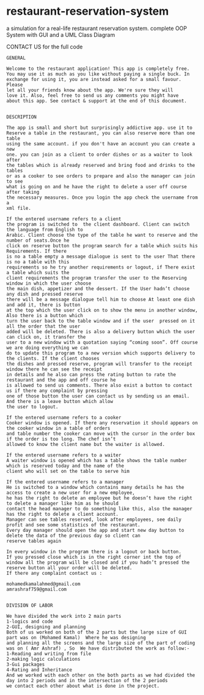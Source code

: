 # restaurant-reservation-system
a simulation for a real-life restaurant reservation system. complete OOP System with GUI and a UML Class Diagram

CONTACT US for the full code







    GENERAL

    Welcome to the restaurant application! This app is completely free. 
    You may use it as much as you like without paying a single buck. In
    exchange for using it, you are instead asked for a small favour. Please 
    let all your friends know about the app. We're sure they will 
    love it. Also, feel free to send us any comments you might have 
    about this app. See contact & support at the end of this document.


    DESCRIPTION

    The app is small and short but surprisingly addictive app. use it to
    Reserve a table in the restaurant, you can also reserve more than one table
    using the same account. if you don't have an account you can create a new
    one. you can join as a client to order dishes or as a waiter to look after
    the tables which is already reserved and bring food and drinks to the tables
    or as a cooker to see orders to prepare and also the manager can join to see
    what is going on and he have the right to delete a user off course after taking 
    the necessary measures. Once you login the app check the username from a
    xml file.

    If the entered username refers to a client
    the program is switched to  the client dashboard. Client can switch the language from English to                                             
    Arabic. Client choose the type of the table he want to reserve and the number of seats.Once he
    click on reserve button the program search for a table which suits his Requirements. If there 
    is no a table empty a message dialogue is sent to the user That there is no a table with this
    requirements so he try another requirements or logout, if There exist a table which suits the
    client requirements the program transfer the user to the Reserving window in which the user choose
    the main dish, appetizer and the dessert. If the User hadn’t choose any dish and pressed reserve
    there will be a message dialogue tell him to choose At least one dish and add it, there is button
    at the top which the user click on to show the menu in another window, Also there is a button which
    turn the user back to the table window and if the user  pressed on it all the order that the user 
    added will be deleted. There is also a delivery button which the user can click on, it transfer the
    user to a new window with a quotation saying “coming soon”. Off course we are doing everything we can
    do to update this program to a new version which supports delivery to the clients. If the client chooses
    the dishes and pressed reserve, program will transfer to the receipt window there he can see the receipt
    in details and he also can press the rating button to rate the restaurant and the app and off course he 
    is allowed to send us comments. There also exist a button to contact us if there any complaint by pressing
    one of those button the user can contact us by sending us an email. And there is a leave button which allow
    the user to logout.

    If the entered username refers to a cooker
    Cooker window is opened. If there any reservation it should appears on the cooker window in a table of orders
    and table number the cooker can move with the cursor in the order box if the order is too long. The chef isn’t
    allowed to know the client name but the waiter is allowed.

    If the entered username refers to a waiter
    A waiter window is opened which has a table shows the table number which is reserved today and the name of the
    client who will set on the table to serve him

    If the entered username refers to a manager
    He is switched to a window which contains many details he has the access to create a new user for a new employee,
    he has the right to delete an employee but he doesn’t have the right to delete a manager like him as he should 
    contact the head manager to do something like this, also the manager has the right to delete a client account.
    Manager can see tables reserved, look after employees, see daily profit and see some statistics of the restaurant.
    Every day manager should open the app and start new day button to delete the data of the previous day so client can
    reserve tables again

    In every window in the program there is a logout or back button.
    If you pressed close which is in the right corner int the top of window all the program will be closed and if you hadn’t pressed the reserve button all your order will be deleted.
    If there any complaint contact us :

    mohamedkamalahmed@gmail.com
    amrashraf759@gmail.com


    DIVISION OF LABOR

    We have divided the work into 2 main parts
    1-logics and code 
    2-GUI, designing and planning
    Both of us worked on both of the 2 parts but the large size of GUI part was on (Mohamed Kamal)  Where he was designing
    and planning all the screens and the large size of the part of coding was on ( Amr Ashraf) , So  We have distributed the work as follow:-
    1-Reading and writing from file                 
    2-making logic calculations
    3-Gui packages
    4-Rating and Inheritance
    And we worked with each other on the both parts as we had divided the day into 2 periods and in the intersection of the 2 periods
    we contact each other about what is done in the project.
